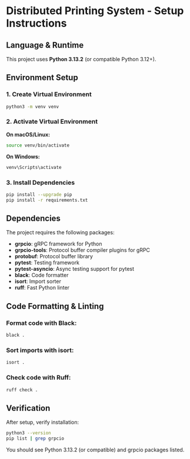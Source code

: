 # Distributed Printing System - Setup Instructions

## Language & Runtime

This project uses **Python 3.13.2** (or compatible Python 3.12+).

## Environment Setup

### 1. Create Virtual Environment

```bash
python3 -m venv venv
```

### 2. Activate Virtual Environment

**On macOS/Linux:**
```bash
source venv/bin/activate
```

**On Windows:**
```bash
venv\Scripts\activate
```

### 3. Install Dependencies

```bash
pip install --upgrade pip
pip install -r requirements.txt
```

## Dependencies

The project requires the following packages:

- **grpcio**: gRPC framework for Python
- **grpcio-tools**: Protocol buffer compiler plugins for gRPC
- **protobuf**: Protocol buffer library
- **pytest**: Testing framework
- **pytest-asyncio**: Async testing support for pytest
- **black**: Code formatter
- **isort**: Import sorter
- **ruff**: Fast Python linter

## Code Formatting & Linting

### Format code with Black:
```bash
black .
```

### Sort imports with isort:
```bash
isort .
```

### Check code with Ruff:
```bash
ruff check .
```

## Verification

After setup, verify installation:
```bash
python3 --version
pip list | grep grpcio
```

You should see Python 3.13.2 (or compatible) and grpcio packages listed.

